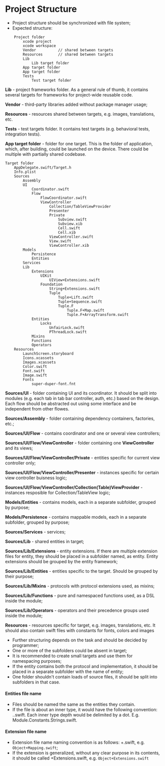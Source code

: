 # Project Structure

- Project structure should be synchronized with file system;
- Expected structure:

```
    Project folder
        xcode project
        xcode workspace
        Vendor          // shared between targets
        Resources       // shared between targets
        Lib
            Lib target folder
        App target folder
        App target folder
        Tests
            Test target folder
```

**Lib** - project frameworks folder. As a general rule of thumb, it contains several targets for frameworks for project-wide reusable code.

**Vendor** - third-party libraries added without package manager usage;

**Resources** - resources shared between targets, e.g. images, translations, etc.

**Tests** - test targets folder. It contains test targets (e.g. behavioral tests, integration tests).

**App target folder** - folder for one target. This is the folder of application, which, after building, could be launched on the device. There could be multiple with partially shared codebase.

```
Target folder
    AppDelegate.swift/Target.h
    Info.plist
    Sources
        Assembly
        UI
            Coordinator.swift
            Flow
                FlowCoordinator.swift
                ViewController
                    Collection/TableViewProvider
                    Presenter
                    Private
                        Subview.swift
                        Subview.xib
                        Cell.swift
                        Cell.xib
                    ViewController.swift
                    View.swift
                    ViewController.xib
        Models
            Persistence
            Entities
        Services
        Lib
            Extensions
                UIKit
                    UIView+Extensions.swift
                Foundation
                    String+Extensions.swift
                    Tuple
                        Tuple+Lift.swift
                        Tuple+Sequence.swift
                        Tuple.F
                            Tuple.F+Map.swift
                            Tuple.F+ArrayTransform.swift
            Entities
                Locks
                    UnfairLock.swift
                    PThreadLock.swift
            Mixins
            Functions
            Operators
    Resources
        LaunchScreen.storyboard
        Icons.xcassets
        Images.xcassets
        Color.swift
        Font.swift
        Image.swift
        Fonts
            super-duper-font.fnt
```

**Sources/UI** - folder containing UI and its coordinator. It should be split into modules (e.g. each tab in tab bar controller, auth, etc.) based on the design. Each flow should be abstracted out using some interface and be independent from other flowes.

**Sources/Assembly** - folder containing dependency containers, factories, etc.;

**Sources/UI/Flow** - contains coordinator and one or several view controllers;

**Sources/UI/Flow/ViewController** - folder containing one **ViewController** and its views;

**Sources/UI/Flow/ViewController/Private** - entities specific for current view controller only;

**Sources/UI/Flow/ViewController/Presenter** - instances specific for certain view controller buisness logic;

**Sources/UI/Flow/ViewController/Collection(Table)ViewProvider** - instances resposible for Collection/TableView logic;

**Models/Entities** - contains models, each in a separate subfolder, grouped by purpose;

**Models/Persistence** - contains mappable models, each in a separate subfolder, grouped by purpose;

**Sources/Services** - services;

**Sources/Lib** - shared entities in target;

**Sources/Lib/Extensions** - entity extensions. If there are multiple extension files for entity, they should be placed in a subfolder named, as entity. Entity extensions should be grouped by the entity framework;

**Sources/Lib/Entities** - entities specific to the target. Should be grouped by their purpose;

**Sources/Lib/Mixins** - protocols with protocol extensions used, as mixins;

**Sources/Lib/Functions** - pure and namespaced functions used, as a DSL inside the module;

**Sources/Lib/Operators** - operators and their precedence groups used inside the module;

**Resources** - resources specific for target, e.g. images, translations, etc. It should also contain swift files with constants for fonts, colors and images

- Further structuring depends on the task and should be decided by programmer;
- One or more of the subfolders could be absent in target;
- It is recommended to create small targets and use them for namespacing purposes;
- If the entity contains both the protocol and implementation, it should be placed in a separate subfolder with the name of entity;
- One folder shouldn't contain loads of source files, it should be split into subfolders in that case.

#### Entities file name

- Files should be named the same as the entities they contain.
- If the file is about an inner type, it would have the following convention: <Outer Type>.<Inner Type>.swift. Each inner type depth would be delimited by a dot. E.g. Module.Constants.Strings.swift.

#### Extension file name

- Extension file name naming convention is as follows: <Entity Name>+<Extension Name>.swift, e.g. `Object+Mapping.swift`;
- If the extension is generalized, without any clear purpose in its contents, it should be called <Entity Name>+Extensions.swift, e.g. `Object+Extensions.swift`
